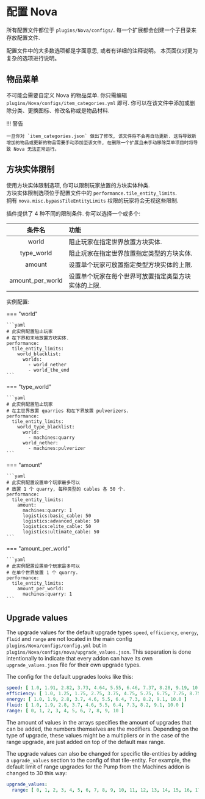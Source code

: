 # 配置 Nova

所有配置文件都位于 `plugins/Nova/configs/`.
每一个扩展都会创建一个子目录来存放配置文件.

配置文件中的大多数选项都是字面意思, 或者有详细的注释说明。
本页面仅对更为复杂的选项进行说明。

## 物品菜单
不可能会需要自定义 Nova 的物品菜单. 你只需编辑 `plugins/Nova/configs/item_categories.yml` 即可. 你可以在该文件中添加或删除分类、更换图标、修改名称或是物品材料.

!!! 警告

    一旦你对 `item_categories.json` 做出了修改, 该文件将不会再自动更新. 这将导致新增加的物品或更新的物品需要手动添加至该文件, 在删除一个扩展且未手动移除菜单项目时将导致 Nova 无法正常运行。

## 方块实体限制

使用方块实体限制选项, 你可以限制玩家放置的方块实体种类.  
方块实体限制选项位于配置文件中的 `performance.tile_entity_limits`.  
拥有 `nova.misc.bypassTileEntityLimits` 权限的玩家将会无视这些限制.

插件提供了 4 种不同的限制条件. 你可以选择一个或多个:

|       条件名     | 功能                                                                         |
|:----------------:|:-----------------------------------------------------------------------------|
|      world       | 阻止玩家在指定世界放置方块实体.                                              |
|    type_world    | 阻止玩家在指定世界放置指定类型的方块实体.                                    |
|      amount      | 设置单个玩家可放置指定类型方块实体的上限.                                    |
| amount_per_world | 设置单个玩家在每个世界可放置指定类型方块实体的上限.                          |

实例配置:

=== "world"

    ```yaml
    # 此实例配置阻止玩家
    # 在下界和末地放置方块实体.
    performance:
      tile_entity_limits:
        world_blacklist:
          worlds:
            - world_nether
            - world_the_end
    ```

=== "type_world"

    ```yaml
    # 此实例配置阻止玩家
    # 在主世界放置 quarries 和在下界放置 pulverizers.
    performance:
      tile_entity_limits:
        world_type_blacklist:
          world:
            - machines:quarry
          world_nether:
            - machines:pulverizer
    ```

=== "amount"

    ```yaml
    # 此实例配置设置单个玩家最多可以
    # 放置 1 个 quarry, 每种类型的 cables 各 50 个.
    performance:
      tile_entity_limits:
        amount:
          machines:quarry: 1
          logistics:basic_cable: 50
          logistics:advanced_cable: 50
          logistics:elite_cable: 50
          logistics:ultimate_cable: 50
    ```

=== "amount_per_world"

    ```yaml
    # 此实例配置设置单个玩家最多可以
    # 在单个世界放置 1 个 quarry.
    performance:
      tile_entity_limits:
        amount_per_world:
          machines:quarry: 1
    ```

## Upgrade values

The upgrade values for the default upgrade types `speed`, `efficiency`, `energy`, `fluid` and `range`
are not located in the main config `plugins/Nova/configs/config.yml` but in `plugins/Nova/configs/nova/upgrade_values.json`.
This separation is done intentionally to indicate that every addon can have its own `upgrade_values.json` file for their own upgrade types.

The config for the default upgrades looks like this:
```yaml
speed: [ 1.0, 1.91, 2.82, 3.73, 4.64, 5.55, 6.46, 7.37, 8.28, 9.19, 10.0 ]
efficiency: [ 1.0, 1.25, 1.75, 2.75, 3.75, 4.75, 5.75, 6.75, 7.75, 8.75, 9.75 ]
energy: [ 1.0, 1.9, 2.8, 3.7, 4.6, 5.5, 6.4, 7.3, 8.2, 9.1, 10.0 ]
fluid: [ 1.0, 1.9, 2.8, 3.7, 4.6, 5.5, 6.4, 7.3, 8.2, 9.1, 10.0 ]
range: [ 0, 1, 2, 3, 4, 5, 6, 7, 8, 9, 10 ]
```

The amount of values in the arrays specifies the amount of upgrades that can be added, the numbers themselves are the modifiers.
Depending on the type of upgrade, these values might be a multipliers or in the case of the range upgrade, are just added on top of the default max range.

The upgrade values can also be changed for specific tile-entities by adding a `upgrade_values` section to the config of that tile-entity.
For example, the default limit of range upgrades for the Pump from the Machines addon is changed to 30 this way:
```yaml
upgrade_values:
  range: [ 0, 1, 2, 3, 4, 5, 6, 7, 8, 9, 10, 11, 12, 13, 14, 15, 16, 17, 18, 19, 20, 21, 22, 23, 24, 25, 26, 27, 28, 29, 30 ]
```